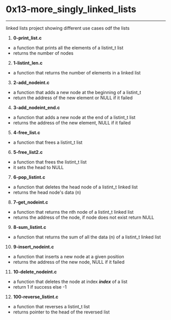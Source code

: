 # 0x13-more_singly_linked_lists

---

linked lists project showing different use cases odf the lists

1. **0-print_list.c**
- a function that prints all the elements of a listint_t list
- returns the number of nodes

2. **1-listint_len.c**
- a function that returns the number of elements in a linked list

3. **2-add_nodeint.c**
- a function that adds a new node at the beginning of a listint_t
- return the address of the new element or NULL if it failed

4. **3-add_nodeint_end.c**
- a function that adds a new node at the end of a listint_t list
- returns the address of the new element, NULL if it failed

5. **4-free_list.c**
-  a function that frees a listint_t list

6. **5-free_list2.c**
-  a function that frees the listint_t list
- it sets the head to NULL

7. **6-pop_listint.c**
- a function that deletes the head node of a listint_t linked list
- returns the head node's data (n)

8. **7-get_nodeint.c**
- a function that returns the nth node of a listint_t linked list
- returns the address of the node, if node does not exist return NULL

9. **8-sum_listint.c**
- a function that returns the sum of all the data (n) of a listint_t linked list

10. **9-insert_nodeint.c**
- a function that inserts a new node at a given position
- returns the address of the new node, NULL if it failed

11. **10-delete_nodeint.c**
- a function that deletes the node at index ***index*** of a list
- return 1 if success else -1

12. **100-reverse_listint.c**
- a function that reverses a listint_t list
- returns pointer to the head of the reversed list

